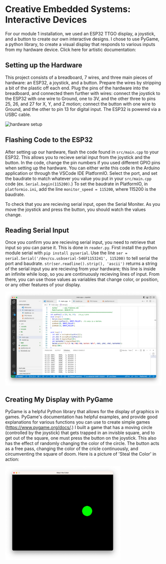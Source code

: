 
# Creative Embedded Systems: Interactive Devices

For our module 1 installation, we used an ESP32 TTGO display, a joystick, and a button to create our own interactive designs. I chose to use PyGame, a python library, to create a visual display that responds to various inputs from my hardware device. Click here for artistic documentation:


## Setting up the Hardware

This project consists of a breadboard, 7 wires, and three main pieces of hardware: an ESP32, a joystick, and a button. Prepare the wires by stripping a bit of the plastic off each end. Plug the pins of the hardware into the breadboard, and connected them further with wires: connect the joystick to the ESP32 with one wire to Ground, one to 3V, and the other three to pins 25, 26, and 27 for X, Y, and Z motion; connect the button with one wire to Ground, and the other to pin 13 for digital input. The ESP32 is powered via a USBC cable.

<img src="/hardware.png" alt="hardware setup" style="height: 300px;"/>

## Flashing Code to the ESP32

After setting up our hardware, flash the code found in `src/main.cpp` to your ESP32. This allows you to recieve serial input from the joystick and the button. In the code, change the pin numbers if you used different GPIO pins when setting up the hardware. You can either write this code in the Arduino application or through the VSCode IDE PlatformIO. Select the port, and set the baudrate to match whatever you value you put in your `src/main.cpp` code (ex. `Serial.begin(115200)`.) To set the baudrate in PlatformIO, in `platformio.ini`, add the line `monitor_speed = 115200`, where 115200 is the baudrate. 

To check that you are recieving serial input, open the Serial Moniter. As you move the joystick and press the button, you should watch the values change.

## Reading Serial Input

Once you confirm you are recieving serial input, you need to retrieve that input so you can parse it. This is done in `reader.py`. First install the python module serial with `pip install pyserial`. Use the line `ser = serial.Serial('/dev/cu.usbserial-546F1153241', 115200)` to tell serial the port and baudrate. `str(ser.readline().strip(), 'ascii')` returns a string of the serial input you are recieving from your hardware; this line is inside an infinite while loop, so you are continuously recieving lines of input. From there, you can use those values as variables that change color, or position, or any other features of your display.

<img src="/serial_moniter.png" alt="serial moniter" style="height: 300px;"/>


## Creating My Display with PyGame

PyGame is a helpful Python library that allows for the display of graphics in games. PyGame's documentation has helpful examples, and provide good explanations for various functions you can use to create simple games (https://www.pygame.org/docs/.) 	I built a game that has a moving circle (controlled by the joystick) that gets trapped in an invisble square, and to get out of the square, one must press the button on the joystick. This also has the effect of randomly changing the color of the circle. The button acts as a free pass, changing the color of the cricle continuously, and circumventing the square of doom. Here is a picture of 'Steal the Color' in action:


<img src="/game_play.png" alt="pygame display with a single circle" style="height: 300px;"/>


